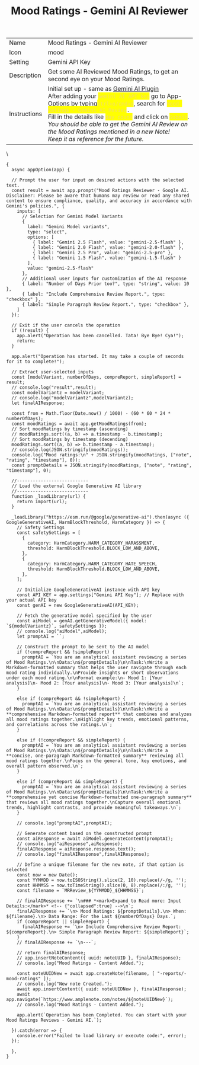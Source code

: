 ﻿---
title: Mood Ratings - Gemini AI Reviewer
uuid: 2bd60d56-b5b6-11f0-a446-9bd5537bb236
version: 17
created: '2025-10-30T23:00:49+05:30'
updated: '2025-10-31T17:38:45+05:30'
tags:
  - '-amplenote/mine'
  - '-9-permanent'
---

| | |
|-|-|
|Name<!-- {"cell":{"colwidth":102}} -->|Mood Ratings - Gemini AI Reviewer|
|Icon<!-- {"cell":{"colwidth":105}} -->|mood|
|Setting|Gemini API Key|
|Description|Get some AI Reviewed Mood Ratings, to get an second eye on your Mood Ratings.|
|Instructions|Initial set up - same as [Gemini AI Plugin](https://www.amplenote.com/plugins/GhcHPJJS2wrcx9Y8rdUhzLTt) <br />After adding your <mark style="color:#F3DE6C;">`Gemini AI API key`<!-- {"cycleColor":"36"} --></mark> go to App-Options by typing<mark style="color:#F3DE6C;">`ctrl+o/cmd+o`<!-- {"cycleColor":"36"} --></mark>, search for <mark style="color:#F3DE6C;">`Mood Ratings - Gemini AI Review`<!-- {"cycleColor":"36"} --></mark>`.`<br />Fill in the details like <mark style="color:#F3DE6C;">`day count`<!-- {"cycleColor":"36"} --></mark> and click on <mark style="color:#F3DE6C;">`Submit`<!-- {"cycleColor":"36"} --></mark>.<br />*You should be able to get the Gemini AI Review on the Mood Ratings mentioned in a new Note!<br />Keep it as reference for the future.*|
\

```
{
  async appOption(app) {

  // Prompt the user for input on desired actions with the selected text.
  const result = await app.prompt("Mood Ratings Reviewer - Google AI. Disclaimer: Please be aware that humans may review or read any shared content to ensure compliance, quality, and accuracy in accordance with Gemini's policies.", {
    inputs: [
      // Selection for Gemini Model Variants
      { 
        label: "Gemini Model variants", 
        type: "select", 
        options: [
          { label: "Gemini 2.5 Flash", value: "gemini-2.5-flash" }, 
          { label: "Gemini 2.0 Flash", value: "gemini-2.0-flash" }, 
          { label: "Gemini 2.5 Pro", value: "gemini-2.5-pro" }, 
          { label: "Gemini 1.5 Flash", value: "gemini-1.5-flash" }
        ],
        value: "gemini-2.5-flash"
      },
      // Additional user inputs for customization of the AI response
      { label: "Number of Days Prior too?", type: "string", value: 10 },
      { label: "Include Comprehensive Review Report.", type: "checkbox" },
      { label: "Simple Paragraph Review Report.", type: "checkbox" },
    ]
  });

  // Exit if the user cancels the operation
  if (!result) {
    app.alert("Operation has been cancelled. Tata! Bye Bye! Cya!");
    return;
  }
  
  app.alert("Operation has started. It may take a couple of seconds for it to complete!");

  // Extract user-selected inputs
  const [modelVariant, numberOfDays, compreReport, simpleReport] = result;
  // console.log("result",result);  
  const modelVariantz = modelVariant;
  // console.log("modelVariantz",modelVariantz);
  let finalAIResponse;

  const from = Math.floor(Date.now() / 1000) - (60 * 60 * 24 * numberOfDays);
  const moodRatings = await app.getMoodRatings(from);
  // Sort moodRatings by timestamp (ascending)
  // moodRatings.sort((a, b) => a.timestamp - b.timestamp);
  // Sort moodRatings by timestamp (decending)
  moodRatings.sort((a, b) => b.timestamp - a.timestamp);
  // console.log(JSON.stringify(moodRatings));
  console.log("Mood ratings:\n" + JSON.stringify(moodRatings, ["note", "rating", "timestamp"], 0));
  const promptDetails = JSON.stringify(moodRatings, ["note", "rating", "timestamp"], 0);

  //---------------------------
  // Load the external Google Generative AI library
  //---------------------------
  function _loadLibrary(url) {
    return import(url);
  }

  _loadLibrary("https://esm.run/@google/generative-ai").then(async ({ GoogleGenerativeAI, HarmBlockThreshold, HarmCategory }) => {
	// Safety Settings
	const safetySettings = [
	  {
		category: HarmCategory.HARM_CATEGORY_HARASSMENT,
		threshold: HarmBlockThreshold.BLOCK_LOW_AND_ABOVE,
	  },
	  {
		category: HarmCategory.HARM_CATEGORY_HATE_SPEECH,
		threshold: HarmBlockThreshold.BLOCK_LOW_AND_ABOVE,
	  },
	];

    // Initialize GoogleGenerativeAI instance with API key
    const API_KEY = app.settings["Gemini API Key"]; // Replace with your actual API key
    const genAI = new GoogleGenerativeAI(API_KEY);

    // Fetch the generative model specified by the user
    const aiModel = genAI.getGenerativeModel({ model: `${modelVariantz}`, safetySettings });
	// console.log("aiModel",aiModel);
    let promptAI = ``;

	// Construct the prompt to be sent to the AI model
	if (!compreReport && !simpleReport) {
	  promptAI = `You are an analytical assistant reviewing a series of Mood Ratings.\n\nData:\n${promptDetails}\n\nTask:\nWrite a Markdown-formatted summary that helps the user navigate through each mood rating individually.\nProvide insights or short observations under each mood rating.\n\nFormat example:\n- Mood 1: [Your analysis]\n- Mood 2: [Your analysis]\n- Mood 3: [Your analysis]\n`;
	}

	else if (compreReport && !simpleReport) {
	  promptAI = `You are an analytical assistant reviewing a series of Mood Ratings.\n\nData:\n${promptDetails}\n\nTask:\nWrite a **comprehensive Markdown-formatted report** that combines and analyzes all mood ratings together.\nHighlight key trends, emotional patterns, and correlations across the ratings.\n`;
	}

	else if (!compreReport && simpleReport) {
	  promptAI = `You are an analytical assistant reviewing a series of Mood Ratings.\n\nData:\n${promptDetails}\n\nTask:\nWrite a **concise, one-paragraph Markdown-formatted summary** reviewing all mood ratings together.\nFocus on the general tone, key emotions, and overall pattern observed.\n`;
	}

	else if (compreReport && simpleReport) {
	  promptAI = `You are an analytical assistant reviewing a series of Mood Ratings.\n\nData:\n${promptDetails}\n\nTask:\nWrite a **comprehensive yet concise Markdown-formatted one-paragraph summary** that reviews all mood ratings together.\nCapture overall emotional trends, highlight contrasts, and provide meaningful takeaways.\n`;
	}

    // console.log("promptAI",promptAI);
    
    // Generate content based on the constructed prompt
    const aiResponse = await aiModel.generateContent(promptAI);
	// console.log("aiResponse",aiResponse);
    finalAIResponse = aiResponse.response.text();
	// console.log("finalAIResponse",finalAIResponse);

    // Define a unique filename for the new note, if that option is selected
    const now = new Date();
    const YYMMDD = now.toISOString().slice(2, 10).replace(/-/g, '');
    const HHMMSS = now.toTimeString().slice(0, 8).replace(/:/g, '');
    const filename = `MRReview_${YYMMDD}_${HHMMSS}`;
	
	// finalAIResponse += `\n### *<mark>Expand to Read more: Input Details:</mark>* <!-- {"collapsed":true} -->\n`;
	finalAIResponse += `\n> Mood Ratings: ${promptDetails}.\n> When: ${filename}.\n> Data Range: For the Last ${numberOfDays} Days.`;
    if (compreReport || simpleReport) {
      finalAIResponse += `\n> Include Comprehensive Review Report: ${compreReport}.\n> Simple Paragraph Review Report: ${simpleReport}`;
    }
	// finalAIResponse += `\n---`;

	// return finalAIResponse;
	// app.insertNoteContent({ uuid: noteUUID }, finalAIResponse);
	// console.log("Mood Ratings - Content Added.");

	const noteUUIDNew = await app.createNote(filename, [ "-reports/-mood-ratings" ]);
	// console.log("New note Created.");
	await app.insertContent({ uuid: noteUUIDNew }, finalAIResponse);
	await app.navigate(`https://www.amplenote.com/notes/${noteUUIDNew}`);
	// console.log("Mood Ratings - Content Added.");
	
	app.alert(`Operation has been Completed. You can start with your Mood Ratings Reviews - Gemini AI.`);
    
  }).catch(error => {
    console.error("Failed to load library or execute code:", error);
  });

  },
}
```